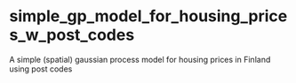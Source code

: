 # simple_gp_model_for_housing_prices_w_post_codes
A simple (spatial) gaussian process model for housing prices in Finland using post codes

